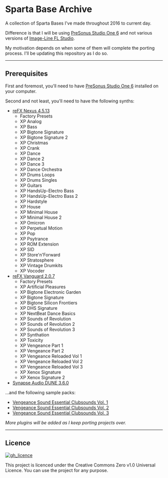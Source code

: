 # Sparta Base Archive

A collection of Sparta Bases I've made throughout 2016 to current day.

Difference is that I will be using [PreSonus Studio One 6](https://www.presonus.com/en/studio-one.html?rdl=true) and not various versions of [Image-Line FL Studio](https://www.image-line.com/fl-studio).

My motivation depends on when some of them will complete the porting process. I'll be updating this repository as I do so.

---

## Prerequisites

First and foremost, you'll need to have [PreSonus Studio One 6](https://www.presonus.com/en/studio-one.html?rdl=true) installed on your computer.

Second and not least, you'll need to have the following synths:

- [reFX Nexus 4.5.13](https://refx.com/nexus/)
  - Factory Presets
  - XP Analog
  - XP Bass
  - XP Bigtone Signature
  - XP Bigtone Signature 2
  - XP Christmas
  - XP Crank
  - XP Dance
  - XP Dance 2
  - XP Dance 3
  - XP Dance Orchestra
  - XP Drums Loops
  - XP Drums Singles
  - XP Guitars
  - XP HandsUp-Electro Bass
  - XP HandsUp-Electro Bass 2
  - XP Hardstyle
  - XP House
  - XP Minimal House
  - XP Minimal House 2
  - XP Omicron
  - XP Perpetual Motion
  - XP Pop
  - XP Psytrance
  - XP ROM Extension
  - XP SID
  - XP Store'n'Forward
  - XP Stratosphere
  - XP Vintage Drumkits
  - XP Vocoder
- [reFX Vanguard 2.0.7](https://refx.com/vanguard/)
  - Factory Presets
  - XP Artificial Pleasures
  - XP Bigtone Electronic Garden
  - XP Bigtone Signature
  - XP Bigtone Silicon Frontiers
  - XP DHS Signature
  - XP NextBeat Dance Basics
  - XP Sounds of Revolution
  - XP Sounds of Revolution 2
  - XP Sounds of Revolution 3
  - XP Synthation
  - XP Toxicity
  - XP Vengeance Part 1
  - XP Vengeance Part 2
  - XP Vengeance Reloaded Vol 1
  - XP Vengeance Reloaded Vol 2
  - XP Vengeance Reloaded Vol 3
  - XP Xenox Signature
  - XP Xenox Signature 2
- [Synapse Audio DUNE 3.6.0](https://www.synapse-audio.com/dune3.html)

...and the following sample packs:

- [Vengeance Sound Essential Clubsounds Vol. 1](https://www.vengeance-sound.com/samples.php)
- [Vengeance Sound Essential Clubsounds Vol. 2](https://www.vengeance-sound.com/samples.php)
- [Vengeance Sound Essential Clubsounds Vol. 3](https://www.vengeance-sound.com/samples.php)
<!-- - [Vengeance Sound Essential Clubsounds Vol. 4](https://www.vengeance-sound.com/samples.php) -->
<!-- - [Vengeance Sound Essential Clubsounds Vol. 5](https://www.vengeance-sound.com/samples.php) -->

_More plugins will be added as I keep porting projects over._

---

## Licence

[![gh_licence](https://img.shields.io/github/license/Kawaxte/SpartaBaseArchive?logo=github&style=for-the-badge)](LICENSE)

This project is licenced under the Creative Commons Zero v1.0 Universal Licence. You can use the project for any purpose.
